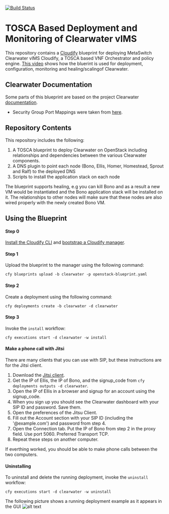 [![Build Status](https://circleci.com/gh/cloudify-examples/clearwater-nfv-blueprint.svg?style=shield&circle-token=:circle-token)](https://circleci.com/gh/cloudify-examples/clearwater-nfv-blueprint)

# TOSCA Based Deployment and Monitoring of Clearwater vIMS

This repository contains a [Cloudify](http://getcloudify.org) blueprint for deploying MetaSwitch Clearwater vIMS Cloudify, a TOSCA based VNF Orchestrator and policy engine.
[This video](https://youtu.be/ZsT78d1BR5s) shows how the bluerint is used for deployment, configuration, monitoring and healing/scalingof Clearwater. 

## Clearwater Documentation

Some parts of this blueprint are based on the project Clearwater [documentation](https://clearwater.readthedocs.io/en/stable/index.html).

* Security Group Port Mappings were taken from [here](https://clearwater.readthedocs.io/en/stable/Clearwater_IP_Port_Usage.html).

## Repository Contents
This repository includes the following:

1. A TOSCA blueprint to deploy Clearwater on OpenStack including relationships and dependencies between the various Clearwater components.
2. A DNS plugin to point each node (Bono, Ellis, Homer, Homestead, Sprout and Ralf) to the deployed DNS
3. Scripts to install the application stack on each node


The blueprint supports healing, e.g you can kill Bono and as a result a new VM would be instantiated and the Bono application stack will be installed on it. The relationships to other nodes will make sure that these nodes are also wired properly with the newly created Bono VM. 

## Using the Blueprint
#### Step 0 
[Install the Cloudify CLI](http://docs.getcloudify.org/3.3.0/intro/installation/) and [bootstrap a Cloudify manager](http://docs.getcloudify.org/3.3.0/manager/bootstrapping/). 

#### Step 1
Upload the blueprint to the manager using the following command: 
```
cfy blueprints upload -b clearwater -p openstack-blueprint.yaml
```

#### Step 2
Create a deployment using the following command:
```
cfy deployments create -b clearwater -d clearwater
```

#### Step 3 
Invoke the `install` workflow: 
```
cfy executions start -d clearwater -w install
```

#### Make a phone call with Jitsi

There are many clients that you can use with SIP, but these instructions are for the Jitsi client.

1. Download the [Jitsi client](https://jitsi.org/Main/Download).
2. Get the IP of Ellis, the IP of Bono, and the signup_code from `cfy deployments outputs -d clearwater`.
3. Open the IP of Ellis in a browser and signup for an account using the signup_code.
4. When you sign up you should see the Clearwater dashboard with your SIP ID and password. Save them.
5. Open the preferences of the Jitsu Client.
6. Fill out the Account section with your SIP ID (including the '@example.com') and password from step 4.
7. Open the Connection tab. Put the IP of Bono from step 2 in the proxy field. Use port 5060. Preferred Transport TCP.
8. Repeat these steps on another computer.

If everthing worked, you should be able to make phone calls between the two computers.

#### Uninstalling
To uninstall and delete the running deployment, invoke the `uninstall` workflow: 
```
cfy executions start -d clearwater -w uninstall
```

The following picture shows a running deployment example as it appears in the GUI
![alt text](https://github.com/cloudify-examples/clearwater-scripts-plugin-blueprint/blob/master/yaml/images/Clearwater.jpg "ClearWater Deployment")


